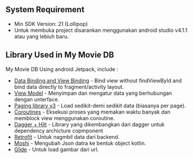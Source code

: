 ## System Requirement
* Min SDK Version: 21 (Lollipop)
* Untuk membuka project disarankan menggunakan android studio v4.1.1 atau yang lebiuh baru.


## Library Used in My Movie DB
My Movie DB Using android Jetpack, include :
* [Data Binding and View Binding](https://developer.android.com/topic/libraries/view-binding) - Bind view without findViewById and bind data directly to fragment/activity layout.
* [View Model](https://developer.android.com/topic/libraries/architecture/viewmodel) - Menyimpan dan mengatur data yang berhubungan dengan unterface.
* [Paging library v3](https://developer.android.com/topic/libraries/architecture/paging/v3-overview) - Load sedikit-demi sedikit data (biasanya per page).
* [Coroutines](https://developer.android.com/topic/libraries/architecture/coroutines) - Eksekusi proses yang memakan waktu banyak dan memblock view menggunakan coroutine.
* [Dagger + Hilt](https://developer.android.com/training/dependency-injection/hilt-android) - Library yang dikembangkan dari dagger untuk dependency archicture copmponent
* [Retrofit](https://square.github.io/retrofit/) - Untuk nagmbil data dari backend.
* [Moshi](https://github.com/square/moshi) - Mengubah Json datra ke bentuk object kotlin.
* [Glide](https://bumptech.github.io/glide/) - Untuk load gambar dari url.